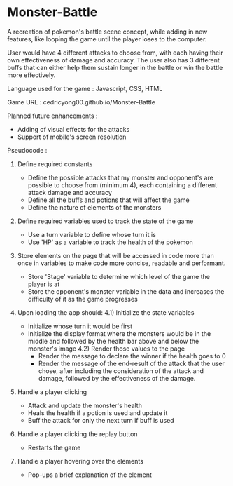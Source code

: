 # Monster-Battle
A recreation of pokemon's battle scene concept, while adding in new features, like looping the game until the player loses to the computer.

User would have 4 different attacks to choose from, with each having their own effectiveness of damage and accuracy. The user also has 3 different buffs that can either help them sustain longer in the battle or win the battle more effectively.

Language used for the game : Javascript, CSS, HTML

Game URL : cedricyong00.github.io/Monster-Battle

Planned future enhancements : 
- Adding of visual effects for the attacks
- Support of mobile's screen resolution

Pseudocode :
1) Define required constants
   - Define the possible attacks that my monster and opponent's are possible to choose from (minimum 4), each containing a different attack damage and accuracy
   - Define all the buffs and potions that will affect the game
   - Define the nature of elements of the monsters

2) Define required variables used to track the state of the game
   - Use a turn variable to define whose turn it is
   - Use 'HP' as a variable to track the health of the pokemon

3) Store elements on the page that will be accessed in code more than once in variables to make code more concise, readable and performant.
   - Store 'Stage' variable to determine which level of the game the player is at
   - Store the opponent's monster variable in the data and increases the difficulty of it as the game progresses
     
4) Upon loading the app should:
  4.1) Initialize the state variables
   - Initialize whose turn it would be first
   - Initialize the display format where the monsters would be in the middle and followed by the health bar above and below the monster's image
  4.2) Render those values to the page
     - Render the message to declare the winner if the health goes to 0
     - Render the message of the end-result of the attack that the user chose, after including the consideration of the attack and damage, followed by the effectiveness of the damage.

5) Handle a player clicking
    - Attack and update the monster's health
    - Heals the health if a potion is used and update it
    - Buff the attack for only the next turn if buff is used

6) Handle a player clicking the replay button
    - Restarts the game
  
7) Handle a player hovering over the elements
   - Pop-ups a brief explanation of the element
